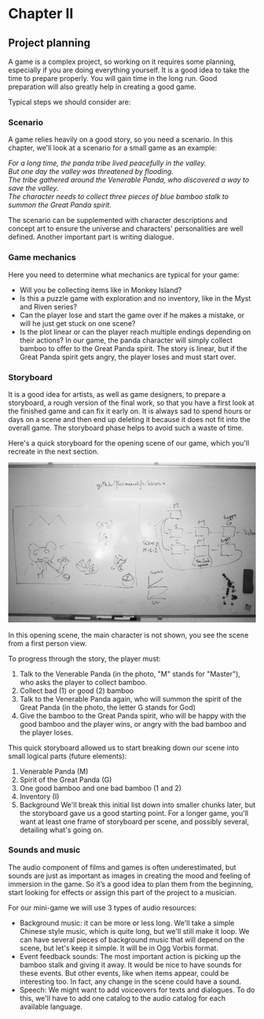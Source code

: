 # Chapter II

## Project planning

A game is a complex project, so working on it requires some planning, especially if you are doing everything yourself. It is a good idea to take the time to prepare properly. You will gain time in the long run. Good preparation will also greatly help in creating a good game.

Typical steps we should consider are:

### Scenario

A game relies heavily on a good story, so you need a scenario. In this chapter, we'll look at a scenario for a small game as an example:

*For a long time, the panda tribe lived peacefully in the valley.*  
*But one day the valley was threatened by flooding.*  
*The tribe gathered around the Venerable Panda, who discovered a way to save the valley.*  
*The character needs to collect three pieces of blue bamboo stalk to summon the Great Panda spirit.*  

The scenario can be supplemented with character descriptions and concept art to ensure the universe and characters' personalities are well defined. Another important part is writing dialogue.

### Game mechanics
Here you need to determine what mechanics are typical for your game:

- Will you be collecting items like in Monkey Island?
- Is this a puzzle game with exploration and no inventory, like in the Myst and Riven series?
- Can the player lose and start the game over if he makes a mistake, or will he just get stuck on one scene?
- Is the plot linear or can the player reach multiple endings depending on their actions?
In our game, the panda character will simply collect bamboo to offer to the Great Panda spirit. The story is linear, but if the Great Panda spirit gets angry, the player loses and must start over.

### Storyboard
It is a good idea for artists, as well as game designers, to prepare a storyboard, a rough version of the final work, so that you have a first look at the finished game and can fix it early on. It is always sad to spend hours or days on a scene and then end up deleting it because it does not fit into the overall game. The storyboard phase helps to avoid such a waste of time.

Here's a quick storyboard for the opening scene of our game, which you'll recreate in the next section.

![Intro scene storyboard](../img/img_2_1.jpg)

In this opening scene, the main character is not shown, you see the scene from a first person view.

To progress through the story, the player must:
1. Talk to the Venerable Panda (in the photo, "M" stands for "Master"), who asks the player to collect bamboo.
2. Collect bad (1) or good (2) bamboo
3. Talk to the Venerable Panda again, who will summon the spirit of the Great Panda (in the photo, the letter G stands for God)
4. Give the bamboo to the Great Panda spirit, who will be happy with the good bamboo and the player wins, or angry with the bad bamboo and the player loses.

This quick storyboard allowed us to start breaking down our scene into small logical parts (future elements):
1. Venerable Panda (M)
2. Spirit of the Great Panda (G)
3. One good bamboo and one bad bamboo (1 and 2)
4. Inventory (I)
5. Background
We'll break this initial list down into smaller chunks later, but the storyboard gave us a good starting point. For a longer game, you'll want at least one frame of storyboard per scene, and possibly several, detailing what's going on.

### Sounds and music
The audio component of films and games is often underestimated, but sounds are just as important as images in creating the mood and feeling of immersion in the game. So it’s a good idea to plan them from the beginning, start looking for effects or assign this part of the project to a musician.

For our mini-game we will use 3 types of audio resources:
- Background music: it can be more or less long. We'll take a simple Chinese style music, which is quite long, but we'll still make it loop. We can have several pieces of background music that will depend on the scene, but let's keep it simple. It will be in Ogg Vorbis format.
- Event feedback sounds: The most important action is picking up the bamboo stalk and giving it away. It would be nice to have sounds for these events. But other events, like when items appear, could be interesting too. In fact, any change in the scene could have a sound.
- Speech: We might want to add voiceovers for texts and dialogues. To do this, we'll have to add one catalog to the audio catalog for each available language.
